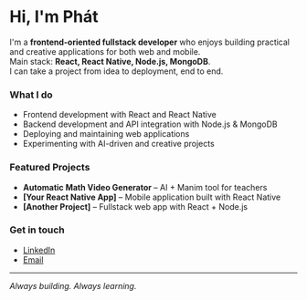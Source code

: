 # Hi, I'm Phát

I'm a **frontend-oriented fullstack developer** who enjoys building practical and creative applications for both web and mobile.  
Main stack: **React, React Native, Node.js, MongoDB**.  
I can take a project from idea to deployment, end to end.

### What I do
- Frontend development with React and React Native  
- Backend development and API integration with Node.js & MongoDB  
- Deploying and maintaining web applications  
- Experimenting with AI-driven and creative projects  

### Featured Projects
- **Automatic Math Video Generator** – AI + Manim tool for teachers  
- **[Your React Native App]** – Mobile application built with React Native  
- **[Another Project]** – Fullstack web app with React + Node.js  

### Get in touch
- [LinkedIn](#)  
- [Email](#)  

---
*Always building. Always learning.*
